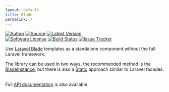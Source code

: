 ```yaml
---
layout: default
title: Blade
permalink: /
---
```


[![Author](//img.shields.io/badge/author-@duncan3dc-blue.svg?style=flat)](//twitter.com/duncan3dc)
[![Source](//img.shields.io/badge/source-duncan3dc/blade-blue.svg?style=flat)](//github.com/duncan3dc/blade)
[![Latest Version](//img.shields.io/packagist/v/duncan3dc/blade.svg?style=flat)](//packagist.org/packages/duncan3dc/blade)
<br>
[![Software License](//img.shields.io/badge/license-Apache--2.0-brightgreen.svg?style=flat)](//github.com/duncan3dc/blade/blob/master/LICENSE)
[![Build Status](//img.shields.io/travis/duncan3dc/blade.svg?style=flat)](//travis-ci.org/duncan3dc/blade)
[![Issue Tracker](//img.shields.io/github/issues/duncan3dc/blade.svg?style=flat)](//github.com/duncan3dc/blade/issues)

Use [Laravel Blade](https://laravel.com/docs/blade) templates as a standalone component without the full Laravel framework.

The library can be used in two ways, the recommended method is the [BladeInstance](instance/setup/), but there is also a [Static](static/setup/) approach similar to Laravel facades.
<br><br>

<p class="message-api">Full <a href='{{ site.baseurl }}/api/namespaces/duncan3dc.Laravel.html'>API documentation</a> is also available.</p>

